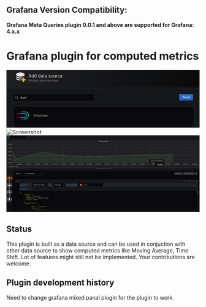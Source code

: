 ## Grafana Version Compatibility:
**Grafana Meta Queries plugin 0.0.1 and above are supported for Grafana: 4.x.x**

# Grafana plugin for computed metrics

![Screenshot](https://raw.githubusercontent.com/grafana-druid-plugin/druidplugin/master/img/AddDataSource.png)
![Screenshot](https://raw.githubusercontent.com/grafana-druid-plugin/druidplugin/master/img/ListDataSource.png)
![Screenshot](https://raw.githubusercontent.com/grafana-druid-plugin/druidplugin/master/img/DruidPanel.png)

## Status

This plugin is built as a data source and can be used in conjuction with other data source to show computed metrics like Moving Average, Time Shift.
Lot of features might still not be implemented. Your contributions are welcome.

## Plugin development history

Need to change grafana mixed panal plugin for the plugin to work.
